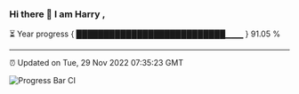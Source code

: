 ### Hi there 👋 I am Harry , 

⏳ Year progress { ███████████████████████████▁▁▁ } 91.05 %

---

⏰ Updated on Tue, 29 Nov 2022 07:35:23 GMT

![Progress Bar CI](https://github.com/duykhang68/duykhang68/workflows/Progress%20Bar%20CI/badge.svg)
